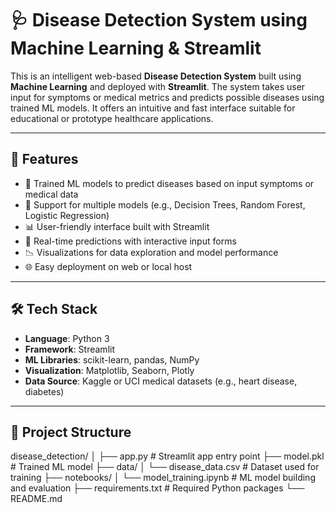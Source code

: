 # 🩺 Disease Detection System using Machine Learning & Streamlit

This is an intelligent web-based **Disease Detection System** built using **Machine Learning** and deployed with **Streamlit**. The system takes user input for symptoms or medical metrics and predicts possible diseases using trained ML models. It offers an intuitive and fast interface suitable for educational or prototype healthcare applications.

---

## 🚀 Features

- 🤖 Trained ML models to predict diseases based on input symptoms or medical data
- 🧠 Support for multiple models (e.g., Decision Trees, Random Forest, Logistic Regression)
- 📊 User-friendly interface built with Streamlit
- 📝 Real-time predictions with interactive input forms
- 📉 Visualizations for data exploration and model performance
- 🌐 Easy deployment on web or local host

---

## 🛠️ Tech Stack

- **Language**: Python 3
- **Framework**: Streamlit
- **ML Libraries**: scikit-learn, pandas, NumPy
- **Visualization**: Matplotlib, Seaborn, Plotly
- **Data Source**: Kaggle or UCI medical datasets (e.g., heart disease, diabetes)

---

## 📂 Project Structure

disease_detection/
│
├── app.py # Streamlit app entry point
├── model.pkl # Trained ML model
├── data/
│ └── disease_data.csv # Dataset used for training
├── notebooks/
│ └── model_training.ipynb # ML model building and evaluation
├── requirements.txt # Required Python packages
└── README.md
